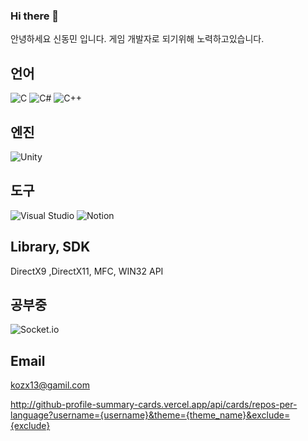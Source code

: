### Hi there 👋

안녕하세요 신동민 입니다.
게임 개발자로 되기위해 노력하고있습니다.

## 언어
![C](https://img.shields.io/badge/c-%2300599C.svg?style=for-the-badge&logo=c&logoColor=white) ![C#](https://img.shields.io/badge/c%23-%23239120.svg?style=for-the-badge&logo=csharp&logoColor=white) ![C++](https://img.shields.io/badge/c++-%2300599C.svg?style=for-the-badge&logo=c%2B%2B&logoColor=white)
## 엔진
![Unity](https://img.shields.io/badge/unity-%23000000.svg?style=for-the-badge&logo=unity&logoColor=white)

## 도구
![Visual Studio](https://img.shields.io/badge/Visual%20Studio-5C2D91.svg?style=for-the-badge&logo=visual-studio&logoColor=white) ![Notion](https://img.shields.io/badge/Notion-%23000000.svg?style=for-the-badge&logo=notion&logoColor=white)

## Library, SDK
DirectX9 ,DirectX11, MFC, WIN32 API

## 공부중
![Socket.io](https://img.shields.io/badge/Socket.io-black?style=for-the-badge&logo=socket.io&badgeColor=010101)

## Email
kozx13@gamil.com


http://github-profile-summary-cards.vercel.app/api/cards/repos-per-language?username={username}&theme={theme_name}&exclude={exclude}

<!--
**Dongmins11/Dongmins11** is a ✨ _special_ ✨ repository because its `README.md` (this file) appears on your GitHub profile.

Here are some ideas to get you started:

- 🔭 I’m currently working on ...
- 🌱 I’m currently learning ...
- 👯 I’m looking to collaborate on ...
- 🤔 I’m looking for help with ...
- 💬 Ask me about ...
- 📫 How to reach me: ...
- 😄 Pronouns: ...
- ⚡ Fun fact: ...
-->

